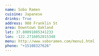 ```yaml
---
name: Sobo Ramen
cuisine: Japanese
drinks: True
address: 988 Franklin St
area: Downtown Oakland
lat: 37.80091805341233
lon: -122.2716052815348
menu: http://www.soboramen.com/menu1.html
phone: "+15108327626"
---
```

